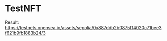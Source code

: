 # TestNFT

Result: https://testnets.opensea.io/assets/sepolia/0x887ddb2b0875f14020c71bee3f621b9fb1883b24/3
